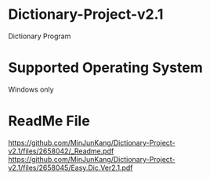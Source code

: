 
# Dictionary-Project-v2.1
Dictionary Program

# Supported Operating System
Windows only

# ReadMe File

https://github.com/MinJunKang/Dictionary-Project-v2.1/files/2658042/_Readme.pdf
https://github.com/MinJunKang/Dictionary-Project-v2.1/files/2658045/Easy.Dic.Ver2.1.pdf
